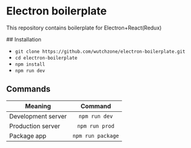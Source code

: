 # Electron boilerplate

This repository contains boilerplate for Electron+React(Redux)

## Installation

- `git clone https://github.com/wutchzone/electron-boilerplate.git`
- `cd electron-boilerplate`
- `npm install`
- `npm run dev`

## Commands

|       Meaning      |      Command      |
| ------------------ | :---------------: |
| Development server |   `npm run dev`   |
| Production server  |   `npm run prod`  |
| Package app        | `npm run package` |
